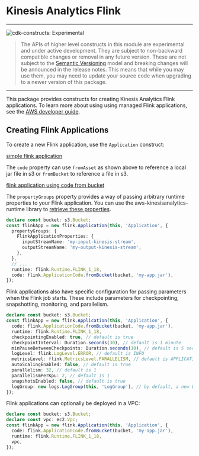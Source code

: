 # Kinesis Analytics Flink 
<!--BEGIN STABILITY BANNER-->

---

![cdk-constructs: Experimental](https://img.shields.io/badge/cdk--constructs-experimental-important.svg?style=for-the-badge)

> The APIs of higher level constructs in this module are experimental and under active development.
> They are subject to non-backward compatible changes or removal in any future version. These are
> not subject to the [Semantic Versioning](https://semver.org/) model and breaking changes will be
> announced in the release notes. This means that while you may use them, you may need to update
> your source code when upgrading to a newer version of this package.

---

<!--END STABILITY BANNER-->

This package provides constructs for creating Kinesis Analytics Flink
applications. To learn more about using using managed Flink applications, see
the [AWS developer
guide](https://docs.aws.amazon.com/kinesisanalytics/latest/java/).

## Creating Flink Applications

To create a new Flink application, use the `Application` construct:

[simple flink application](test/integ.application.lit.ts)

The `code` property can use `fromAsset` as shown above to reference a local jar
file in s3 or `fromBucket` to reference a file in s3.

[flink application using code from bucket](test/integ.application-code-from-bucket.lit.ts)

The `propertyGroups` property provides a way of passing arbitrary runtime
properties to your Flink application. You can use the
aws-kinesisanalytics-runtime library to [retrieve these
properties](https://docs.aws.amazon.com/kinesisanalytics/latest/java/how-properties.html#how-properties-access).

```ts
declare const bucket: s3.Bucket;
const flinkApp = new flink.Application(this, 'Application', {
  propertyGroups: {
    FlinkApplicationProperties: {
      inputStreamName: 'my-input-kinesis-stream',
      outputStreamName: 'my-output-kinesis-stream',
    },
  },
  // ...
  runtime: flink.Runtime.FLINK_1_18,
  code: flink.ApplicationCode.fromBucket(bucket, 'my-app.jar'),
});
```

Flink applications also have specific configuration for passing parameters
when the Flink job starts. These include parameters for checkpointing,
snapshotting, monitoring, and parallelism.

```ts
declare const bucket: s3.Bucket;
const flinkApp = new flink.Application(this, 'Application', {
  code: flink.ApplicationCode.fromBucket(bucket, 'my-app.jar'),
  runtime: flink.Runtime.FLINK_1_18,
  checkpointingEnabled: true, // default is true
  checkpointInterval: Duration.seconds(30), // default is 1 minute
  minPauseBetweenCheckpoints: Duration.seconds(10), // default is 5 seconds
  logLevel: flink.LogLevel.ERROR, // default is INFO
  metricsLevel: flink.MetricsLevel.PARALLELISM, // default is APPLICATION
  autoScalingEnabled: false, // default is true
  parallelism: 32, // default is 1
  parallelismPerKpu: 2, // default is 1
  snapshotsEnabled: false, // default is true
  logGroup: new logs.LogGroup(this, 'LogGroup'), // by default, a new LogGroup will be created
});
```

Flink applications can optionally be deployed in a VPC:

```ts
declare const bucket: s3.Bucket;
declare const vpc: ec2.Vpc;
const flinkApp = new flink.Application(this, 'Application', {
  code: flink.ApplicationCode.fromBucket(bucket, 'my-app.jar'),
  runtime: flink.Runtime.FLINK_1_18,
  vpc,
});
```
